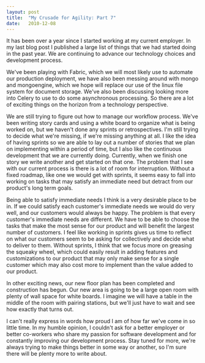 ```yaml
---
layout: post
title:  "My Crusade for Agility: Part 7"
date:   2010-12-08
---
```


It has been over a year since I started working at my current employer.  In my
last blog post I published a large list of things that we had started doing in
the past year. We are continuing to advance our technology choices and
development process.


We've been playing with Fabric, which we will most likely use to automate our
production deployment, we have also been messing around with mongo and
mongoengine, which we hope will replace our use of the linux file system for
document storage. We've also been discussing looking more into Celery to use to
do some asynchronous processing. So there are a lot of exciting things on the
horizon from a technology perspective.


We are still trying to figure out how to manage our workflow process. We've been
writing story cards and using a white board to organize what is being worked on,
but we haven't done any sprints or retrospectives. I'm still trying to decide
what we're missing, if we're missing anything at all. I like the idea of having
sprints so we are able to lay out a number of stories that we plan on
implementing within a period of time, but I also like the continuous development
that we are currently doing. Currently, when we finish one story we write another
and get started on that one. The problem that I see with our current process is
there is a lot of room for interruption. Without a fixed roadmap, like one we
would get with sprints, it seems easy to fall into working on tasks that may
satisfy an immediate need but detract from our product's long term goals.


Being able to satisfy immediate needs I think is a very desirable place to be in.
If we could satisfy each customer's immediate needs we would do very well, and
our customers would always be happy. The problem is that every customer's
immediate needs are different. We have to be able to choose the tasks that make
the most sense for our product and will benefit the largest number of customers.
I feel like working in sprints gives us time to reflect on what our customers
seem to be asking for collectively and decide what to deliver to them. Without
sprints, I think that we focus more on greasing the squeaky wheel, which could
easily result in adding features and customizations to our product that may only
make sense for a single customer which may also cost more to implement than the
value added to our product.


In other exciting news, our new floor plan has been completed and construction
has begun. Our new area is going to be a large open room with plenty of wall
space for white boards. I imagine we will have a table in the middle of the room
with pairing stations, but we'll just have to wait and see how exactly that turns
out.


I can't really express in words how proud I am of how far we've come in so little
time. In my humble opinion, I couldn't ask for a better employer or better
co-workers who share my passion for software development and for constantly
improving our development process.
Stay tuned for more, we're always trying to make things better in some way or
another, so I'm sure there will be plenty more to write about.

